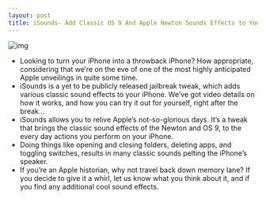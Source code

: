 ```yaml
---
layout: post
title: iSounds- Add Classic OS 9 And Apple Newton Sounds Effects to Your iPhone
---
```

![img](http://media.idownloadblog.com/wp-content/uploads/2011/10/iSounds.png)
* Looking to turn your iPhone into a throwback iPhone? How appropriate, considering that we’re on the eve of one of the most highly anticipated Apple unveilings in quite some time.
* iSounds is a yet to be publicly released jailbreak tweak, which adds various classic sound effects to your iPhone. We’ve got video details on how it works, and how you can try it out for yourself, right after the break…
* iSounds allows you to relive Apple’s not-so-glorious days. It’s a tweak that brings the classic sound effects of the Newton and OS 9, to the every day actions you perform on your iPhone.
* Doing things like opening and closing folders, deleting apps, and toggling switches, results in many classic sounds pelting the iPhone’s speaker.
* If you’re an Apple historian, why not travel back down memory lane? If you decide to give it a whirl, let us know what you think about it, and if you find any additional cool sound effects.

